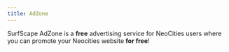 ```yaml
---
title: AdZone
---
```


SurfScape AdZone is a **free** advertising service for NeoCities users where you can promote your Neocities website **for free**!
